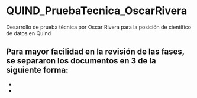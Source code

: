 # QUIND_PruebaTecnica_OscarRivera
Desarrollo de prueba técnica por Oscar Rivera para la posición de científico de datos en Quind

Para mayor facilidad en la revisión de las fases, se separaron los documentos en 3 de la siguiente forma:
- 
-
- 
